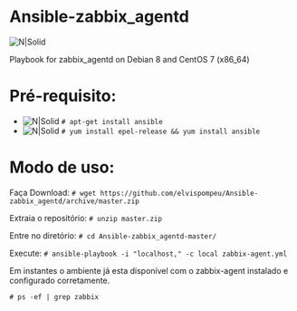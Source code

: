 # Ansible-zabbix_agentd

![N|Solid](http://www.linuxsysadmin.com.br/wp-content/uploads/2015/08/cropped-linuxsysadmin2.png)

Playbook for zabbix_agentd on Debian 8 and CentOS 7 (x86_64)

# Pré-requisito:

  - ![N|Solid](http://www.linuxsysadmin.com.br/wp-content/uploads/2015/08/debian.png) ```# apt-get install ansible```
  - ![N|Solid](http://www.linuxsysadmin.com.br/wp-content/uploads/2016/07/centos.png) ```# yum install epel-release && yum install ansible```

# Modo de uso:

Faça Download:
```# wget https://github.com/elvispompeu/Ansible-zabbix_agentd/archive/master.zip```

Extraia o repositório:
```# unzip master.zip```

Entre no diretório:
```# cd Ansible-zabbix_agentd-master/```

Execute:
```# ansible-playbook -i "localhost," -c local zabbix-agent.yml```

Em instantes o ambiente já esta disponível com o zabbix-agent instalado e configurado corretamente.

```# ps -ef | grep zabbix```
